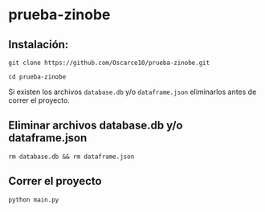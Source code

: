 # prueba-zinobe

## Instalación:

```
git clone https://github.com/Oscarce10/prueba-zinobe.git
```

```
cd prueba-zinobe
```

Si existen los archivos `database.db` y/o `dataframe.json` eliminarlos antes de correr el proyecto.

## Eliminar archivos database.db y/o dataframe.json

```
rm database.db && rm dataframe.json
```

## Correr el proyecto

```
python main.py
```
